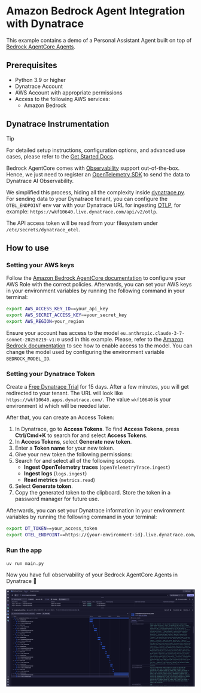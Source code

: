 # Amazon Bedrock Agent Integration with Dynatrace

This example contains a demo of a Personal Assistant Agent built on top of [Bedrock AgentCore Agents](https://docs.aws.amazon.com/bedrock-agentcore/latest/devguide/what-is-bedrock-agentcore.html).


## Prerequisites

- Python 3.9 or higher
- Dynatrace Account
- AWS Account with appropriate permissions
- Access to the following AWS services:
   - Amazon Bedrock


## Dynatrace Instrumentation

> [!TIP]
> For detailed setup instructions, configuration options, and advanced use cases, please refer to the [Get Started Docs](https://docs.dynatrace.com/docs/shortlink/ai-ml-get-started).

Bedrock AgentCore comes with [Observability](https://docs.aws.amazon.com/bedrock-agentcore/latest/devguide/observability.html) support out-of-the-box.
Hence, we just need to register an [OpenTelemetry SDK](https://github.com/open-telemetry/opentelemetry-specification/blob/main/specification/overview.md#sdk) to send the data to Dynatrace AI Observability.

We simplified this process, hiding all the complexity inside [dynatrace.py](./dynatrace.py).
For sending data to your Dynatrace tenant, you can configure the `OTEL_ENDPOINT` env var with your Dynatrace URL for ingesting [OTLP](https://docs.dynatrace.com/docs/shortlink/otel-getstarted-otlpexport), for example: `https://wkf10640.live.dynatrace.com/api/v2/otlp`.

The API access token will be read from your filesystem under `/etc/secrets/dynatrace_otel`. 


## How to use

### Setting your AWS keys

Follow the [Amazon Bedrock AgentCore documentation](https://docs.aws.amazon.com/bedrock-agentcore/latest/devguide/runtime-permissions.html) to configure your AWS Role with the correct policies.
Afterwards, you can set your AWS keys in your environment variables by running the following command in your terminal:


```bash
export AWS_ACCESS_KEY_ID==your_api_key
export AWS_SECRET_ACCESS_KEY==your_secret_key
export AWS_REGION=your_region
```

Ensure your account has access to the model `eu.anthropic.claude-3-7-sonnet-20250219-v1:0` used in this example. Please, refer to the
[Amazon Bedrock documentation](https://docs.aws.amazon.com/bedrock/latest/userguide/model-access-permissions.html) to see how to enable access to the model.
You can change the model used by configuring the environment variable `BEDROCK_MODEL_ID`.

### Setting your Dynatrace Token

Create a [Free Dynatrace Trial](https://www.dynatrace.com/signup/) for 15 days.
After a few minutes, you will get redirected to your tenant. The URL will look like `https://wkf10640.apps.dynatrace.com/`.
The value `wkf10640` is your environment id which will be needed later.

After that, you can create an Access Token:

1. In Dynatrace, go to **Access Tokens**. To find **Access Tokens**, press **Ctrl/Cmd+K** to search for and select **Access Tokens**.
2. In **Access Tokens**, select **Generate new token**.
3. Enter a **Token name** for your new token.
4. Give your new token the following permissions:
5. Search for and select all of the following scopes.
    * **Ingest OpenTelemetry traces** (`openTelemetryTrace.ingest`)
    * **Ingest logs** (`logs.ingest`)
    * **Read metrics** (`metrics.read`)
6. Select **Generate token**.
7. Copy the generated token to the clipboard. Store the token in a password manager for future use.


Afterwards, you can set your Dynatrace information in your environment variables by running the following command in your terminal:

```bash
export DT_TOKEN==your_access_token
export OTEL_ENDPOINT==https://{your-environment-id}.live.dynatrace.com/api/v2/otlp
```


### Run the app

`uv run main.py`

Now you have full observability of your Bedrock AgentCore Agents in Dynatrace 🚀

![Tracing](./dynatrace.png)